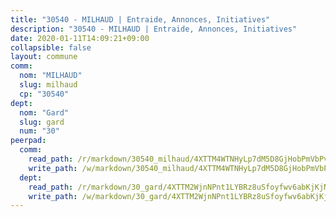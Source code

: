 ```yaml
---
title: "30540 - MILHAUD | Entraide, Annonces, Initiatives"
description: "30540 - MILHAUD | Entraide, Annonces, Initiatives"
date: 2020-01-11T14:09:21+09:00
collapsible: false
layout: commune
comm:
  nom: "MILHAUD"
  slug: milhaud
  cp: "30540"
dept:
  nom: "Gard"
  slug: gard
  num: "30"
peerpad:
  comm:
    read_path: /r/markdown/30540_milhaud/4XTTM4WTNHyLp7dM5D8GjHobPmVbPvFFhX4a2bjayttNf42rw
    write_path: /w/markdown/30540_milhaud/4XTTM4WTNHyLp7dM5D8GjHobPmVbPvFFhX4a2bjayttNf42rw-K3TgUJWU7dXyAkibgsh7aRxYK2FMGXLPhEAufRjbKvk4Njb9xTKv3nVrxRHeNyoAH93yd3CnV7aXCJLVRL7bLfroKZjxQj8ggUpAEc6gxN4WBk6HF4ZSMpmhLX2yn3LhGcXHABXH
  dept:
    read_path: /r/markdown/30_gard/4XTTM2WjnNPnt1LYBRz8uSfoyfwv6abKjKjNdBGxuvymmgvkj
    write_path: /w/markdown/30_gard/4XTTM2WjnNPnt1LYBRz8uSfoyfwv6abKjKjNdBGxuvymmgvkj-K3TgUpCvFefN2LRJ7huXqVovWWqmjJgEMWkVs9s4fhfrGjyZZK9z4gxyddycCKs6S9BWFUcJqqZYCKuxj79SWNiGiob7Xchr25rMmkVQhAFrAwBxAqY3T99GTsQfKxLrXrnx3pGK
---
```


